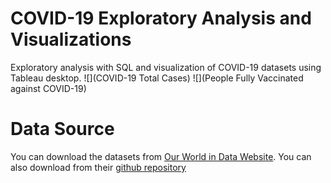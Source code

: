 # **COVID-19 Exploratory Analysis and Visualizations**
Exploratory analysis with SQL and visualization of COVID-19 datasets using Tableau desktop.
![](COVID-19 Total Cases)
![](People Fully Vaccinated against COVID-19)

# **Data Source**
You can download the datasets from [Our World in Data Website](https://ourworldindata.org/covid-deaths). 
You can also download from their [github repository](https://github.com/owid/covid-19-data)
